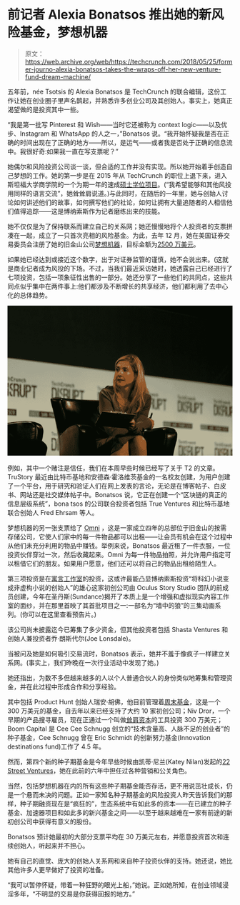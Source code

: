 # 前记者 Alexia Bonatsos 推出她的新风险基金，梦想机器 

> 原文：<https://web.archive.org/web/https://techcrunch.com/2018/05/25/former-journo-alexia-bonatsos-takes-the-wraps-off-her-new-venture-fund-dream-machine/>

五年前，née Tsotsis 的 Alexia Bonatsos 是 TechCrunch 的联合编辑，这份工作让她在创业圈子里声名鹊起，并熟悉许多创业公司及其创始人。事实上，她真正渴望做的是投资其中一些。

“我是第一批写 Pinterest 和 Wish——当时它还被称为 context logic——以及优步、Instagram 和 WhatsApp 的人之一，”Bonatsos 说。“我开始怀疑我是否在正确的时间出现在了正确的地方——所以，是运气——或者我是否处于正确的信息流中。我很好奇:如果我一直在写支票呢？”

她偶尔和风险投资公司谈一谈，但合适的工作并没有实现。所以她开始着手创造自己梦想的工作。她的第一步是在 2015 年从 TechCrunch 的职位上退下来，进入斯坦福大学商学院的一个为期一年的速成[硕士学位项目](https://web.archive.org/web/20230121190330/https://www.gsb.stanford.edu/programs/msx)。(“我希望能够和其他风投用同样的语言交流”，她耸耸肩说道。)与此同时，在随后的一年里，她与创始人讨论如何讲述他们的故事，如何撰写他们的社论，如何让拥有大量追随者的人相信他们值得追踪——这是博纳索斯作为记者磨练出来的技能。

她不仅仅是为了保持联系而建立自己的关系网；她还慢慢地将个人投资者的支票拼凑在一起，成立了一只首次亮相的风险基金。为此，去年 12 月，她在美国证券交易委员会注册了她的旧金山公司[梦想机器](https://web.archive.org/web/20230121190330/https://www.dreammachine.vc/)，目标金额为[2500 万美元](https://web.archive.org/web/20230121190330/https://www.sec.gov/Archives/edgar/data/1714487/000171448717000002/xslFormDX01/primary_doc.xml)。

如果她已经达到或接近这个数字，出于对证券监管的谨慎，她不会说出来。(这就是商业记者成为风投的下场。不过，当我们最近采访她时，她透露自己已经进行了七项投资，包括一项象征性出售的一部分。她还分享了一些他们的共同点，这些共同点似乎集中在两件事上:他们都涉及不断增长的共享经济，他们都利用了去中心化的总体趋势。

![](img/d44f5aa76664504c2453a5a8f90b4f0e.png)

例如，其中一个赌注是信任，我们在本周早些时候已经写了关于 T2 的文章。TruStory 最近由比特币基地和安德森·霍洛维茨基金的一名校友创建，为用户创建了一个平台，用于研究和验证人们在网上发表的言论，无论是在博客帖子、白皮书、网站还是社交媒体帖子中。Bonatsos 说，它正在创建一个“区块链的真正的信息层级系统”，bona tsos 的公司联合投资者包括 True Ventures 和比特币基地联合创始人 Fred Ehrsam 等人。

梦想机器的另一张支票给了 [Omni](https://web.archive.org/web/20230121190330/https://www.beomni.com/) ，这是一家成立四年的总部位于旧金山的按需存储公司，它使人们家中的每一件物品都可以出租——让会员有机会在这个过程中从他们未充分利用的物品中赚钱。举例来说，Bonatsos 最近租了一件衣服，一位投资伙伴穿过一次，然后收藏起来。Omni 为每一件物品拍照，并允许用户指定可以租借它们的朋友。如果用户愿意，他们还可以将自己的物品出租给陌生人。

第三项投资是在[寓言工作室](https://web.archive.org/web/20230121190330/https://fable-studio.com/)的投资，这或许最能凸显博纳索斯投资“将科幻小说变成非虚构小说的创始人”的雄心这家初创公司由 Oculus Story Studio 团队的前成员创建，今年在圣丹斯(Sundance)揭开了本质上是一个增强和虚拟现实内容工作室的面纱，并在那里首映了其首批项目之一:一部名为“墙中的狼”的三集动画系列。(你可以在这里查看预告片。)

该公司尚未披露迄今已筹集了多少资金，但其他投资者包括 Shasta Ventures 和创始人兼投资者乔·朗斯代尔(Joe Lonsdale)。

当被问及她是如何吸引交易流时，Bonatsos 表示，她并不羞于像疯子一样建立关系网。(事实上，我们昨晚在一次行业活动中发现了她。)

她还指出，为数不多但越来越多的人以个人普通合伙人的身份类似地筹集和管理资金，并在此过程中形成合作和分享经验。

其中包括 Product Hunt 创始人瑞安·胡佛，他目前管理着[周末基金](https://web.archive.org/web/20230121190330/https://weekend.fund/)，这是一个 300 万美元的基金，自去年以来已经支持了大约 10 家初创公司；Niv Dror，一个早期的产品搜寻雇员，现在正通过一个叫做[耸肩资本](https://web.archive.org/web/20230121190330/http://www.businessinsider.com/shrug-capital-venture-capital-firm-from-angellist-alum-niv-dror-raises-3-million-2018-4)的工具投资 300 万美元；Boom Capital 是 Cee Cee Schnugg 创立的“技术含量高、人脉不足的创业者”的种子基金，Cee Schnugg 曾在 Eric Schmidt 的创新努力基金(Innovation destinations fund)工作了 4.5 年。

然而，第四个新的种子期基金是今年早些时候由凯蒂·尼兰(Katey Nilan)发起的[22 Street Ventures](https://web.archive.org/web/20230121190330/http://22ndstreet.vc/)，她在此前的六年中担任过各种营销和公关角色。

当然，包括梦想机器在内的所有这些种子期基金能否存活，更不用说茁壮成长，仍是一个悬而未决的问题。正如一家知名种子期基金的风险投资人昨天告诉我们的那样，种子期融资现在是“疯狂的”，生态系统中有如此多的资本——在已建立的种子基金、加速器项目和如此多的新兴基金之间——以至于越来越难在一家有前途的新初创公司中获得有意义的股份。

Bonatsos 预计她最初的大部分支票平均在 30 万美元左右，并愿意投资首次和连续创始人，听起来并不担心。

她有自己的直觉、庞大的创始人关系网和来自种子投资伙伴的支持。她还说，她比其他许多人更早做好了投资的准备。

“我可以暂停怀疑，带着一种狂野的眼光上船，”她说。正如她所知，在创业领域浸淫多年，“不明显的交易是你获得回报的地方。”